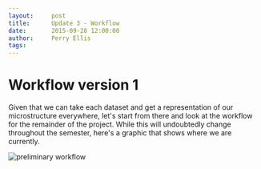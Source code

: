 ```yaml
---
layout:     post
title:      Update 3 - Workflow
date:       2015-09-28 12:00:00
author:     Perry Ellis
tags: 	
---
```


<!-- Start Writing Below in Markdown -->

# Workflow version 1
Given that we can take each dataset and get a representation of our microstructure everywhere, let's start from there and look at the workflow for the remainder of the project.  While this will undoubtedly change throughout the semester, here's a graphic that shows where we are currently.

![preliminary workflow](/MIC-Active-Nematics-Torus/img/post4/workflow.PNG)









